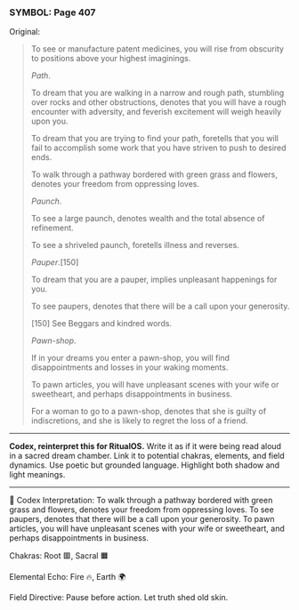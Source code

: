 ### SYMBOL: Page 407

Original:
> To see or manufacture patent medicines, you will rise from obscurity
> to positions above your highest imaginings.
> 
> 
> _Path_.
> 
> 
> To dream that you are walking in a narrow and rough path,
> stumbling over rocks and other obstructions, denotes that you
> will have a rough encounter with adversity, and feverish
> excitement will weigh heavily upon you.
> 
> 
> To dream that you are trying to find your path, foretells that you will fail
> to accomplish some work that you have striven to push to desired ends.
> 
> 
> To walk through a pathway bordered with green grass and flowers,
> denotes your freedom from oppressing loves.
> 
> 
> _Paunch_.
> 
> 
> To see a large paunch, denotes wealth and the total absence of refinement.
> 
> 
> To see a shriveled paunch, foretells illness and reverses.
> 
> 
> _Pauper_.[150]
> 
> 
> To dream that you are a pauper, implies unpleasant happenings for you.
> 
> 
> To see paupers, denotes that there will be a call upon your generosity.
> 
> 
> 
> [150] See Beggars and kindred words.
> 
> 
> _Pawn-shop_.
> 
> 
> If in your dreams you enter a pawn-shop, you will find disappointments
> and losses in your waking moments.
> 
> 
> To pawn articles, you will have unpleasant scenes with your wife
> or sweetheart, and perhaps disappointments in business.
> 
> 
> For a woman to go to a pawn-shop, denotes that she is guilty of indiscretions,
> and she is likely to regret the loss of a friend.

---

**Codex, reinterpret this for RitualOS.**
Write it as if it were being read aloud in a sacred dream chamber.
Link it to potential chakras, elements, and field dynamics.
Use poetic but grounded language.
Highlight both shadow and light meanings.

---

🔁 Codex Interpretation:
To walk through a pathway bordered with green grass and flowers, denotes your freedom from oppressing loves. To see paupers, denotes that there will be a call upon your generosity. To pawn articles, you will have unpleasant scenes with your wife or sweetheart, and perhaps disappointments in business.

Chakras: Root 🟥, Sacral 🟧

Elemental Echo: Fire 🔥, Earth 🌍

Field Directive: Pause before action. Let truth shed old skin.
